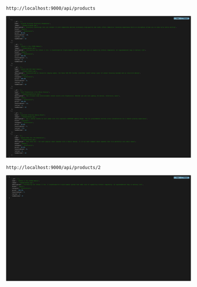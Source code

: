 `http://localhost:9000/api/products`

![prjectscreenshoot!](data/project_screenshoot/version-7_image1_json_of_all_products.png)

`http://localhost:9000/api/products/2`

![prjectscreenshoot!](data/project_screenshoot/version-7_image2_json_of_single_product.png)
